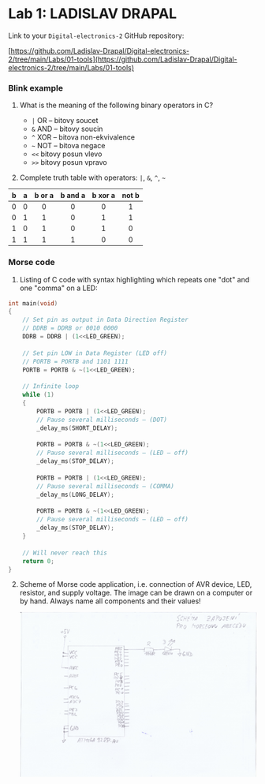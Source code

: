 # Lab 1: LADISLAV DRAPAL

Link to your `Digital-electronics-2` GitHub repository:

   [https://github.com/Ladislav-Drapal/Digital-electronics-2/tree/main/Labs/01-tools](https://github.com/Ladislav-Drapal/Digital-electronics-2/tree/main/Labs/01-tools)


### Blink example

1. What is the meaning of the following binary operators in C?
   * `|`   OR  – bitovy soucet
   * `&`   AND – bitovy soucin
   * `^`   XOR – bitova non-ekvivalence
   * `~`   NOT – bitova negace
   * `<<`  bitovy posun vlevo
   * `>>`  bitovy posun vpravo

2. Complete truth table with operators: `|`, `&`, `^`, `~`

| **b** | **a** |**b or a** | **b and a** | **b xor a** | **not b** |
| :-: | :-: | :-: | :-: | :-: | :-: |
| 0 | 0 | 0 | 0 | 0 | 1 |
| 0 | 1 | 1 | 0 | 1 | 1 |
| 1 | 0 | 1 | 0 | 1 | 0 |
| 1 | 1 | 1 | 1 | 0 | 0 |


### Morse code

1. Listing of C code with syntax highlighting which repeats one "dot" and one "comma" on a LED:

```c
int main(void)
{
    // Set pin as output in Data Direction Register
    // DDRB = DDRB or 0010 0000
    DDRB = DDRB | (1<<LED_GREEN);

    // Set pin LOW in Data Register (LED off)
    // PORTB = PORTB and 1101 1111
    PORTB = PORTB & ~(1<<LED_GREEN);

    // Infinite loop
    while (1)
    {
		PORTB = PORTB | (1<<LED_GREEN);
		// Pause several milliseconds – (DOT)
		_delay_ms(SHORT_DELAY);
      		
		PORTB = PORTB & ~(1<<LED_GREEN);
		// Pause several milliseconds – (LED – off)
		_delay_ms(STOP_DELAY);
		
		PORTB = PORTB | (1<<LED_GREEN);
		// Pause several milliseconds – (COMMA)
		_delay_ms(LONG_DELAY);
		
		PORTB = PORTB & ~(1<<LED_GREEN);
		// Pause several milliseconds – (LED – off)
		_delay_ms(STOP_DELAY);
    }

    // Will never reach this
    return 0;
}
```


2. Scheme of Morse code application, i.e. connection of AVR device, LED, resistor, and supply voltage. The image can be drawn on a computer or by hand. Always name all components and their values!

   ![Morse](images/schema2.jpg)